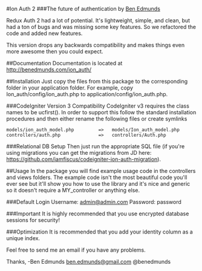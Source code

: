 #Ion Auth 2
###The future of authentication
by [Ben Edmunds](http://benedmunds.com)

Redux Auth 2 had a lot of potential.  It's lightweight, simple, and clean,
but had a ton of bugs and was missing some key features.  So we refactored
the code and added new features.

This version drops any backwards compatibility and makes things even more
awesome then you could expect.

##Documentation
Documentation is located at http://benedmunds.com/ion_auth/

##Installation
Just copy the files from this package to the corresponding folder in your
application folder.  For example, copy Ion_auth/config/ion_auth.php to
application/config/ion_auth.php.

###CodeIgniter Version 3 Compatibility
CodeIgniter v3 requires the class names to be ucfirst().  In order to support this follow the standard installation procedures and then either rename the following files or create symlinks

	models/ion_auth_model.php         =>   models/Ion_auth_model.php
	controllers/auth.php              =>   controllers/Auth.php
  
###Relational DB Setup
Then just run the appropriate SQL file (if you're using migrations you can
get the migrations from JD here:
https://github.com/iamfiscus/codeigniter-ion-auth-migration).

##Usage
In the package you will find example usage code in the controllers and views
folders.  The example code isn't the most beautiful code you'll ever see but
it'll show you how to use the library and it's nice and generic so it doesn't
require a MY_controller or anything else.

###Default Login
Username: admin@admin.com
Password: password


###Important
It is highly recommended that you use encrypted database sessions for security!


###Optimization
It is recommended that you add your identity column as a unique index.



Feel free to send me an email if you have any problems.


Thanks,
-Ben Edmunds
 ben.edmunds@gmail.com
 @benedmunds
